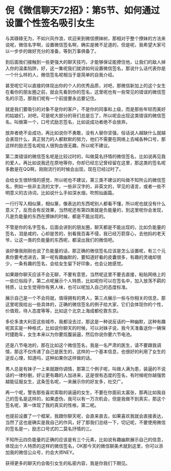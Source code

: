 # 倪《微信聊天72招》：第5节、如何通过设置个性签名吸引女生

与其碌碌无为，不如兴风作浪，欢迎来到微信撩妹树，那相对于整个撩妹的方法来说呢，微信名字啊，设置微信签名啊，确实是微不足道的，但是呢，我希望大家可以一步步的做好充分的准备，等到万事俱备了。

到后面我们接触到一些更强大的聊天技巧，才能够保证能撩住他，让我们的敌人掉入你的温柔陷阱，好，这一集呢我们就讲如何设置微信签名，那说什么话代表你是一个什么样的人，微信签名呢相当于是简单的自我介绍。

甚至呢它可以直接的体现出你的个人的优秀品质，对吧，那微信新加上的这个女生在看你的朋友圈之前，就会先看到你的签名，这里呢也有一些常见的错误的微信签名的示范，那我们呢有一个前提要永远要记住。

就是我们要吸引的对象不是你的客户，不是你的同事和上级，而是那些年轻而美好的姑娘们，对吧，可是呢大部分的哥们总是忘了，所以呢会出现这类错误的微信签名，叫做第一个，口号式励志签名，比如说成功者绝不会放弃。

放弃者绝不会成功，再比如说你不勇敢，没有人替你坚强，俗话说人越缺什么就越会表现什么，真正努力的人都默默的努力，他们不需要在网络上去喊各种口号，那这样的励志签名呢给人很狗血很无趣，所以呢不建议。

第二类错误的微信签名呢是比较过时的，叫做莫名抒情的微信签名，比如说再见我的爱人，再比如说我还在原地等你，你却已经忘记曾经留在这里，那这类的签名呢多数是在QQ啊，刚刚流行的时候会出现，现在已经过时了。

会给女生很矫情的感觉，所以呢也不建议，第三类不建议的叫做不知所云的微信签名，例如一些非主流的文字，一些非汉字的，非英文的，罕见的语言，或者一些不明意义的古诗词，比如说什么手如深水烟，吹照灿画篇。

一行行写入相似篆，相似篆，像表达的东西呢别人都看不懂，所以呢也就没有什么意义了，反而会有反效果，当然呢还有第四类就是负能量的，到这里呢你会发现，凡是负能量的东西在撩妹的时候，都是不能出现的。

不管是你的名字签名，后面会讲到的朋友圈，聊天都是不能出现的，比如负能量的签名，泪是咸的，心却是苦的，别看我百毒不侵，我已经万箭穿心，去他妈的老天爷，让这一类的负能量的东西呢，都滚出我们的微信吧。

诶好像我刚刚也说了负能量的话，那正确的微信签名应该是怎么设置呢，有三个元素你要考虑进去，第一呢有趣幽默的，要知道好看的皮囊很多，有趣的灵魂却很少，一条有趣的签名，会给女生留下好印象，也会让她感觉。

如果跟你聊天应该不会无聊，不要有意思，当然呢这里不要去直接，粘贴网络上的一些烂俗段子，第二点呢展示个人特质，比如呢你可以在签名中，加入放荡不羁的特质，让女生觉得你有男人味，也可以呢加入自己的态度标准。

展示自己是一个不会将就，值得拥有的男人，第三点展示一些与你相关的信息，那这里呢我给出一些具体的，正确的微信签名的例子给大家，它们会体现你的个性，价值观，待人态度等等，比如这个北京上海成都伦敦东京。

多伦多澳大利亚这些城市，我都没去过，那这是一种说反话的一种幽默，这种有趣呢其实是一种格式，比如说你聊天的时候，可以对妹子说，我今天准备送你一辆保时捷跑车，女生本来以为你要炫腹装逼，然后你说你要六节电池。

还是八节电池的，那在比如这个微信签名，我是一名严肃的医生，请不要跟我调情，那这不仅传递了自己是医生的，这样的一个基本信息，也很好的利用了女生的逆反心理，知道吗，这种如果你这样做的话。

男人总是有妹子一上来就跟你调情，那第三个例子呢，叫做人满为患，装逼的不说话的一律秒删，好让更有趣的人加进来，这是很有态度的签名，有时候呢你越强势越能征服女生，这条签名呢，一来展示你的好友多，社交广。

再一个呢，警告那些喜欢索取的装逼的女生，不要在你面前太嚣张，那再比如我自己的签名是这样的，如果虚伪，我可以有一万次机会，但是我做不到真实，那这个签名呢，第一体现了我的真实的性格，第二呢。

也提前设置了一个框架，我跟你聊天呢，会直来直去，如果喜欢我就会直接表达，当然了这也是确实是我自己的作风，好了那我们总结一下，切记呢，不要使用微信的签名是一，励志口号式的二莫名抒情的三。

不知所云四负能量的正确的应该是有三个元素，比如说有趣幽默展示自己的信息，体现出个人特质的这样的微信签名，OK那今天的微信聊美术就到这里，你可以添加我的微信公众号，约会大师NEY。

获得更多的聊天约会吸引女生的私密内容，我是你我们下期见。